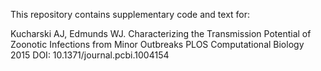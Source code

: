 This repository contains supplementary code and text for: 

Kucharski AJ, Edmunds WJ. Characterizing the Transmission Potential of Zoonotic Infections from Minor Outbreaks PLOS Computational Biology 2015 DOI: 10.1371/journal.pcbi.1004154


